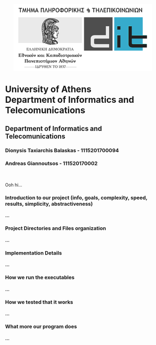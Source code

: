 
<p style="text-align: center;">
    <img src="./doc/images/di_uoa.png" alt="UOA">
    <h1>University of Athens<br>Department of Informatics and Telecomunications</h1>
    <h2>Department of Informatics and Telecomunications</h2>
</p>

<h3>Dionysis Taxiarchis Balaskas - 1115201700094</h3>
<h3>Andreas Giannoutsos - 111520170002</h3>
<br>
<br>
Ooh hi...

<h3>Introduction to our project (info, goals, complexity, speed, results, simplicity, abstractiveness)</h3>
<h4>...</h4>
<h3>Project Directories and Files organization</h3>
<h4>...</h4>
<h3>Implementation Details</h3>
<h4>...</h4>
<h3>How we run the executables</h3>
<h4>...</h4>
<h3>How we tested that it works</h3>
<h4>...</h4>
<h3>What more our program does</h3>
<h4>...</h4>


